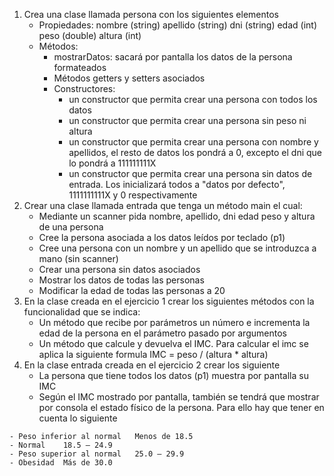 1. Crea una clase llamada persona con los siguientes elementos
	- Propiedades: nombre (string) apellido (string) dni (string) edad (int) peso (double) altura (int)
	- Métodos: 
		- mostrarDatos: sacará por pantalla los datos de la persona formateados
		- Métodos getters y setters asociados
		- Constructores:
			- un constructor que permita crear una persona con todos los datos
			- un constructor que permita crear una persona sin peso ni altura
			- un constructor que permita crear una persona con nombre y apellidos, el resto de datos los pondrá a 0, excepto el dni que lo pondrá a 111111111X
			- un constructor que permita crear una persona sin datos de entrada. Los inicializará todos a "datos por defecto", 1111111111X y 0 respectivamente
12. Crear una clase llamada entrada que tenga un método main el cual:
	- Mediante un scanner pida nombre, apellido, dni edad peso y altura de una persona
	- Cree la persona asociada a los datos leídos por teclado (p1)
	- Cree una persona con un nombre y un apellido que se introduzca a mano (sin scanner)
	- Crear una persona sin datos asociados
	- Mostrar los datos de todas las personas
	- Modificar la edad de todas las personas a 20
19. En la clase creada en el ejercicio 1 crear los siguientes métodos con la funcionalidad que se indica:
	- Un método que recibe por parámetros un número e incrementa la edad de la persona en el parámetro pasado por argumentos
	- Un método que calcule y devuelva el IMC. Para calcular el imc se aplica la siguiente formula IMC = peso / (altura * altura)
22. En la clase entrada creada en el ejercicio 2 crear los siguiente
	- La persona que tiene todos los datos (p1) muestra por pantalla su IMC
	- Según el IMC mostrado por pantalla, también se tendrá que mostrar por consola el estado físico de la persona. Para ello hay que tener en cuenta lo siguiente
````
- Peso inferior al normal	Menos de 18.5
- Normal	18.5 – 24.9
- Peso superior al normal	25.0 – 29.9
- Obesidad	Más de 30.0
````

	
